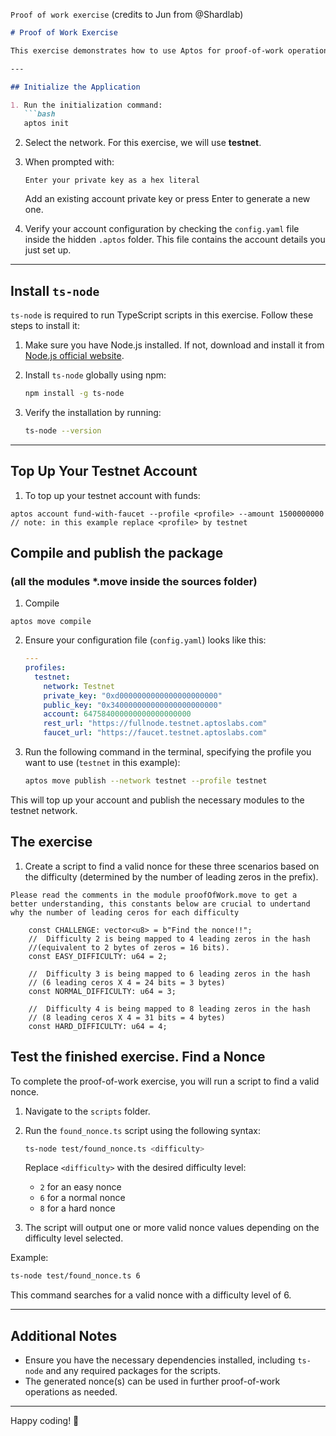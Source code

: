 ``Proof of work exercise``
(credits to Jun from @Shardlab)

```markdown
# Proof of Work Exercise  

This exercise demonstrates how to use Aptos for proof-of-work operations. Follow the steps below to get started.  

---

## Initialize the Application  

1. Run the initialization command:  
   ```bash
   aptos init
   ```  

2. Select the network. For this exercise, we will use **testnet**.  

3. When prompted with:  
   ```
   Enter your private key as a hex literal
   ```  
   Add an existing account private key or press Enter to generate a new one.  

4. Verify your account configuration by checking the `config.yaml` file inside the hidden `.aptos` folder. This file contains the account details you just set up.  

---

## Install `ts-node`  

`ts-node` is required to run TypeScript scripts in this exercise. Follow these steps to install it:  

1. Make sure you have Node.js installed. If not, download and install it from [Node.js official website](https://nodejs.org/).  

2. Install `ts-node` globally using npm:  
   ```bash
   npm install -g ts-node
   ```  

3. Verify the installation by running:  
   ```bash
   ts-node --version
   ```  

---

## Top Up Your Testnet Account  

1. To top up your testnet account with funds: 
```
aptos account fund-with-faucet --profile <profile> --amount 1500000000
// note: in this example replace <profile> by testnet
```

## Compile and publish the package 
### (all the modules *.move inside the sources folder)  

1. Compile
   
```
aptos move compile
```

2. Ensure your configuration file (`config.yaml`) looks like this:  
   ```yaml
   ---
   profiles:
     testnet:
       network: Testnet
       private_key: "0xd0000000000000000000000"
       public_key: "0x340000000000000000000000"
       account: 647584000000000000000000
       rest_url: "https://fullnode.testnet.aptoslabs.com"
       faucet_url: "https://faucet.testnet.aptoslabs.com"
   ```  

3. Run the following command in the terminal, specifying the profile you want to use (`testnet` in this example):  
   ```bash
   aptos move publish --network testnet --profile testnet
   ```  

This will top up your account and publish the necessary modules to the testnet network.  

## The exercise

1. Create a script to find a valid nonce for these three scenarios based on the difficulty (determined by the number of leading zeros in the prefix).

``` Please read the comments in the module proofOfWork.move to get a better understanding, this constants below are crucial to undertand why the number of leading ceros for each difficulty ```

```
    const CHALLENGE: vector<u8> = b"Find the nonce!!";
    //  Difficulty 2 is being mapped to 4 leading zeros in the hash 
    //(equivalent to 2 bytes of zeros = 16 bits).
    const EASY_DIFFICULTY: u64 = 2;

    //  Difficulty 3 is being mapped to 6 leading zeros in the hash
    // (6 leading ceros X 4 = 24 bits = 3 bytes) 
    const NORMAL_DIFFICULTY: u64 = 3;

    //  Difficulty 4 is being mapped to 8 leading zeros in the hash 
    // (8 leading ceros X 4 = 31 bits = 4 bytes) 
    const HARD_DIFFICULTY: u64 = 4;
```

## Test the finished exercise. Find a Nonce  

To complete the proof-of-work exercise, you will run a script to find a valid nonce.  

1. Navigate to the `scripts` folder.  

2. Run the `found_nonce.ts` script using the following syntax:  
   ```bash
   ts-node test/found_nonce.ts <difficulty>
   ```  
   Replace `<difficulty>` with the desired difficulty level:  
   - `2` for an easy nonce  
   - `6` for a normal nonce  
   - `8` for a hard nonce  

3. The script will output one or more valid nonce values depending on the difficulty level selected.  

Example:  
```bash
ts-node test/found_nonce.ts 6
```  

This command searches for a valid nonce with a difficulty level of 6.  

---

## Additional Notes  

- Ensure you have the necessary dependencies installed, including `ts-node` and any required packages for the scripts.  
- The generated nonce(s) can be used in further proof-of-work operations as needed.  

---  

Happy coding! 🚀  
```  
